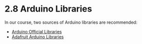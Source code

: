 # 2.8 Arduino Libraries

In our course, two sources of Arduino libraries are recommended:
* [Arduino Official Libraries](https://www.arduino.cc/en/Reference/Libraries)
* [Adafruit Arduino Libraries](https://github.com/adafruit)

